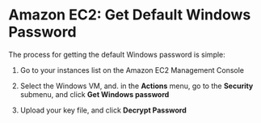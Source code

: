 <!--
SPDX-FileCopyrightText: 2021 Eli Array Minkoff

SPDX-License-Identifier: MIT
-->

# Amazon EC2: Get Default Windows Password

The process for getting the default Windows password is simple:

1. Go to your instances list on the Amazon EC2 Management Console

2. Select the Windows VM, and. in the **Actions** menu, go to the **Security** submenu, and click **Get Windows password**

3. Upload your key file, and click **Decrypt Password**

